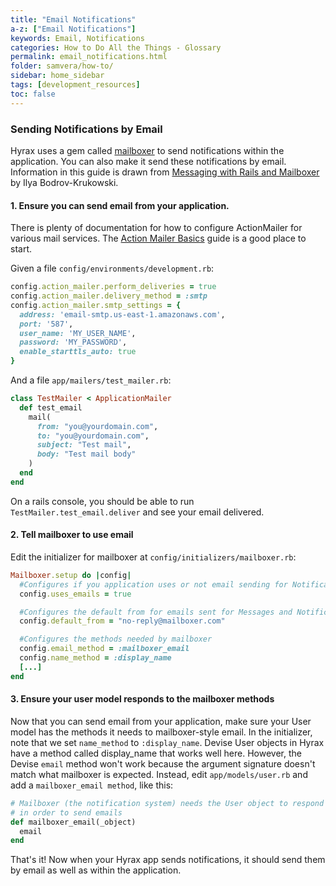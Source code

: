 ```yaml
---
title: "Email Notifications"
a-z: ["Email Notifications"]
keywords: Email, Notifications
categories: How to Do All the Things - Glossary
permalink: email_notifications.html
folder: samvera/how-to/
sidebar: home_sidebar
tags: [development_resources]
toc: false
---
```


### Sending Notifications by Email
Hyrax uses a gem called [mailboxer](https://github.com/mailboxer/mailboxer) to send notifications within the application. You can also make it send these notifications by email. Information in this guide is drawn from [Messaging with Rails and Mailboxer](https://www.sitepoint.com/messaging-rails-mailboxer/) by Ilya Bodrov-Krukowski.

#### 1. Ensure you can send email from your application.
There is plenty of documentation for how to configure ActionMailer for various mail services. The [Action Mailer Basics](http://guides.rubyonrails.org/action_mailer_basics.html) guide is a good place to start.

Given a file `config/environments/development.rb`:
```ruby
config.action_mailer.perform_deliveries = true
config.action_mailer.delivery_method = :smtp
config.action_mailer.smtp_settings = {
  address: 'email-smtp.us-east-1.amazonaws.com',
  port: '587',
  user_name: 'MY_USER_NAME',
  password: 'MY_PASSWORD',
  enable_starttls_auto: true
}
```

And a file `app/mailers/test_mailer.rb`:

```ruby
class TestMailer < ApplicationMailer
  def test_email
    mail(
      from: "you@yourdomain.com",
      to: "you@yourdomain.com",
      subject: "Test mail",
      body: "Test mail body"
    )
  end
end
```

On a rails console, you should be able to run `TestMailer.test_email.deliver` and see your email delivered.

#### 2. Tell mailboxer to use email
Edit the initializer for mailboxer at `config/initializers/mailboxer.rb`:

```ruby
Mailboxer.setup do |config|
  #Configures if you application uses or not email sending for Notifications and Messages
  config.uses_emails = true

  #Configures the default from for emails sent for Messages and Notifications
  config.default_from = "no-reply@mailboxer.com"

  #Configures the methods needed by mailboxer
  config.email_method = :mailboxer_email
  config.name_method = :display_name
  [...]
end
```

#### 3. Ensure your user model responds to the mailboxer methods
Now that you can send email from your application, make sure your User model has the methods it needs to mailboxer-style email. In the initializer, note that we set `name_method` to `:display_name`. Devise User objects in Hyrax have a method called display_name that works well here. However, the Devise `email` method won't work because the argument signature doesn't match what mailboxer is expected. Instead, edit `app/models/user.rb` and add a `mailboxer_email method`, like this:

```ruby
# Mailboxer (the notification system) needs the User object to respond to this method
# in order to send emails
def mailboxer_email(_object)
  email
end
```

That's it! Now when your Hyrax app sends notifications, it should send them by email as well as within the application.
